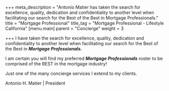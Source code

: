 +++
meta_description = "Antonio Matier has taken the search for excellence, quality, dedication and confidentiality to another level when facilitating our search for the Best of the Best in Mortgage Professionals."
title = "Mortgage Professional"
title_tag = "Mortgage Professional - Lifestyle California"
[menu.main]
parent = "Concierge"
weight = 3

+++
I have taken the search for excellence, quality, dedication and confidentiality to another level when facilitating our search for the Best of the Best in **_Mortgage Professionals._**

I am certain you will find my preferred **_Mortgage Professionals_** roster to be comprised of the BEST in the mortgage industry!

Just one of the many concierge services I extend to my clients.

Antonio H. Matier | President